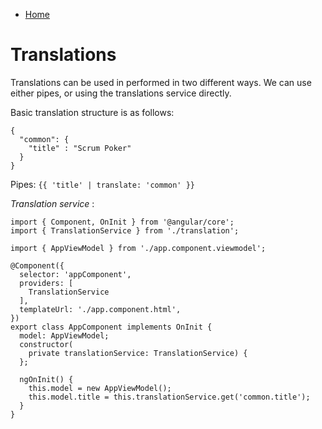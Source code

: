 * [Home](../README.md)

Translations
============

Translations can be used in performed in two different ways. We can use either pipes, or using
the translations service directly.

Basic translation structure is as follows:
```
{
  "common": {
    "title" : "Scrum Poker"
  }
}
```

Pipes:
`{{ 'title' | translate: 'common' }}`

*Translation service* :

```
import { Component, OnInit } from '@angular/core';
import { TranslationService } from './translation';

import { AppViewModel } from './app.component.viewmodel';

@Component({
  selector: 'appComponent',
  providers: [
    TranslationService
  ],
  templateUrl: './app.component.html',
})
export class AppComponent implements OnInit {
  model: AppViewModel;
  constructor(
    private translationService: TranslationService) {
  };

  ngOnInit() {
    this.model = new AppViewModel();
    this.model.title = this.translationService.get('common.title');
  }
}

```
